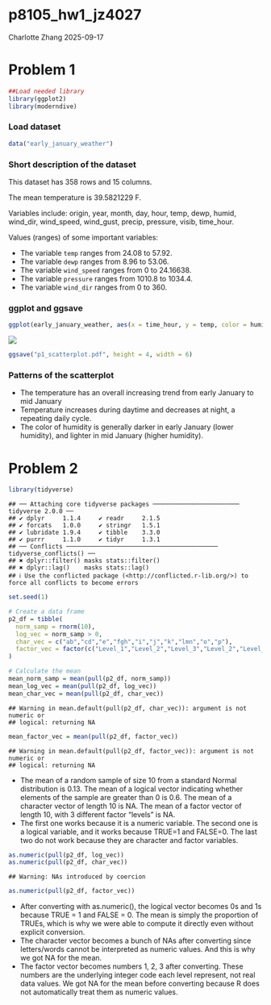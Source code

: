 p8105_hw1_jz4027
================
Charlotte Zhang
2025-09-17

# Problem 1

``` r
##Load needed library
library(ggplot2)
library(moderndive)
```

### Load dataset

``` r
data("early_january_weather")
```

### Short description of the dataset

This dataset has 358 rows and 15 columns.

The mean temperature is 39.5821229 F.

Variables include: origin, year, month, day, hour, temp, dewp, humid,
wind_dir, wind_speed, wind_gust, precip, pressure, visib, time_hour.

Values (ranges) of some important variables:

- The variable `temp` ranges from 24.08 to 57.92.
- The variable `dewp` ranges from 8.96 to 53.06.
- The variable `wind_speed` ranges from 0 to 24.16638.
- The variable `pressure` ranges from 1010.8 to 1034.4.
- The variable `wind_dir` ranges from 0 to 360.

### ggplot and ggsave

``` r
ggplot(early_january_weather, aes(x = time_hour, y = temp, color = humid)) + geom_point() + labs(x = "Time_hour", y = "Temprature")
```

![](p8105_hw1_jz4027_files/figure-gfm/unnamed-chunk-3-1.png)<!-- -->

``` r
ggsave("p1_scatterplot.pdf", height = 4, width = 6)
```

### Patterns of the scatterplot

- The temperature has an overall increasing trend from early January to
  mid January
- Temperature increases during daytime and decreases at night, a
  repeating daily cycle.
- The color of humidity is generally darker in early January (lower
  humidity), and lighter in mid January (higher humidity).

# Problem 2

``` r
library(tidyverse)
```

    ## ── Attaching core tidyverse packages ──────────────────────── tidyverse 2.0.0 ──
    ## ✔ dplyr     1.1.4     ✔ readr     2.1.5
    ## ✔ forcats   1.0.0     ✔ stringr   1.5.1
    ## ✔ lubridate 1.9.4     ✔ tibble    3.3.0
    ## ✔ purrr     1.1.0     ✔ tidyr     1.3.1
    ## ── Conflicts ────────────────────────────────────────── tidyverse_conflicts() ──
    ## ✖ dplyr::filter() masks stats::filter()
    ## ✖ dplyr::lag()    masks stats::lag()
    ## ℹ Use the conflicted package (<http://conflicted.r-lib.org/>) to force all conflicts to become errors

``` r
set.seed(1)

# Create a data frame
p2_df = tibble(
  norm_samp = rnorm(10),
  log_vec = norm_samp > 0,
  char_vec = c("ab","cd","e","fgh","i","j","k","lmn","o","p"),
  factor_vec = factor(c("Level_1","Level_2","Level_3","Level_2","Level_2","Level_3","Level_1","Level_1","Level_2","Level_3"))
)

# Calculate the mean
mean_norm_samp = mean(pull(p2_df, norm_samp))
mean_log_vec = mean(pull(p2_df, log_vec))
mean_char_vec = mean(pull(p2_df, char_vec))
```

    ## Warning in mean.default(pull(p2_df, char_vec)): argument is not numeric or
    ## logical: returning NA

``` r
mean_factor_vec = mean(pull(p2_df, factor_vec))
```

    ## Warning in mean.default(pull(p2_df, factor_vec)): argument is not numeric or
    ## logical: returning NA

- The mean of a random sample of size 10 from a standard Normal
  distribution is 0.13. The mean of a logical vector indicating whether
  elements of the sample are greater than 0 is 0.6. The mean of a
  character vector of length 10 is NA. The mean of a factor vector of
  length 10, with 3 different factor “levels” is NA.
- The first one works because it is a numeric variable. The second one
  is a logical variable, and it works because TRUE=1 and FALSE=0. The
  last two do not work because they are character and factor variables.

``` r
as.numeric(pull(p2_df, log_vec))
as.numeric(pull(p2_df, char_vec))
```

    ## Warning: NAs introduced by coercion

``` r
as.numeric(pull(p2_df, factor_vec))
```

- After converting with as.numeric(), the logical vector becomes 0s and
  1s because TRUE = 1 and FALSE = 0. The mean is simply the proportion
  of TRUEs, which is why we were able to compute it directly even
  without explicit conversion.
- The character vector becomes a bunch of NAs after converting since
  letters/words cannot be interpreted as numeric values. And this is why
  we got NA for the mean.
- The factor vector becomes numbers 1, 2, 3 after converting. These
  numbers are the underlying integer code each level represent, not real
  data values. We got NA for the mean before converting because R does
  not automatically treat them as numeric values.
